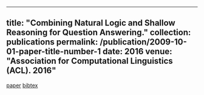 
---
title: "Combining Natural Logic and Shallow Reasoning for Question Answering."
collection: publications
permalink: /publication/2009-10-01-paper-title-number-1
date: 2016
venue: "Association for Computational Linguistics (ACL). 2016"
---
[paper](http://nayakneha.github.io/files/AngeliEtAl_ACL_2016.pdf.pdf)
[bibtex](http://nayakneha.github.io/files/AngeliEtAl_ACL_2016.bib.pdf)
